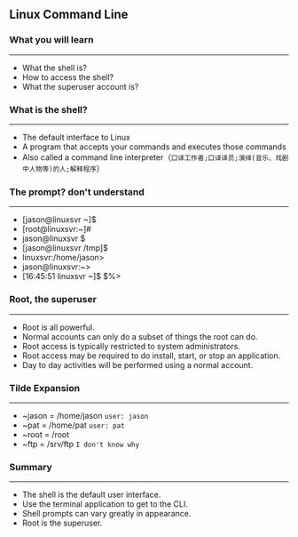 ## Linux Command Line
### What you will learn
*****
* What the shell is?
* How to access the shell?
* What the superuser account is? 
### What is the shell?
*****
* The default interface to Linux
* A program that accepts your commands and executes those commands
* Also called a command line interpreter（`口译工作者;口译译员;演绎(音乐、戏剧中人物等)的人;解释程序`）
### The prompt? don't understand
*****
* [jason@linuxsvr ~]$
* [root@linuxsvr:~]#
* jason@linuxsvr $
* [jason@linuxsvr /tmp]$
* linuxsvr:/home/jason>
* jason@linuxsvr:~>
* [16:45:51 linuxsvr ~]$
$%>
### Root, the superuser
*****
* Root is all powerful.
* Normal accounts can only do a subset of things the root can do.
* Root access is typically restricted to system administrators.
* Root access may be required to do install, start, or stop an application.
* Day to day activities will be performed using a normal account.
### Tilde Expansion
*****
* ~jason = /home/jason   `user: jason`
* ~pat = /home/pat      `user: pat`
* ~root = /root
* ~ftp = /srv/ftp       `I don't know why`
### Summary
*****
* The shell is the default user interface.
* Use the terminal application to get to the CLI.
* Shell prompts can vary greatly in appearance.
* Root is the superuser.


